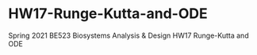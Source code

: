 # HW17-Runge-Kutta-and-ODE
Spring 2021 BE523 Biosystems Analysis &amp; Design HW17 Runge-Kutta and ODE
